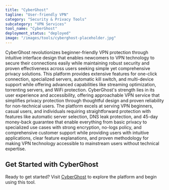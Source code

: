 ```yaml
---
title: "CyberGhost"
tagline: "User-friendly VPN"
category: "Security & Privacy Tools"
subcategory: "VPN Services"
tool_name: "CyberGhost"
deployment_status: "deployed"
image: "/images/tools/cyberghost-placeholder.jpg"
---
```

CyberGhost revolutionizes beginner-friendly VPN protection through intuitive interface design that enables newcomers to VPN technology to secure their connections easily while maintaining robust security and proven effectiveness across users seeking simple yet comprehensive privacy solutions. This platform provides extensive features for one-click connection, specialized servers, automatic kill switch, and multi-device support while offering advanced capabilities like streaming optimization, torrenting servers, and WiFi protection. CyberGhost's strength lies in its user experience and accessibility, offering approachable VPN service that simplifies privacy protection through thoughtful design and proven reliability for non-technical users. The platform excels at serving VPN beginners, casual users, and individuals requiring straightforward protection with features like automatic server selection, DNS leak protection, and 45-day money-back guarantee that enable everything from basic privacy to specialized use cases with strong encryption, no-logs policy, and comprehensive customer support while providing users with intuitive applications, clear feature explanations, and proven methodology for making VPN technology accessible to mainstream users without technical expertise.
## Get Started with CyberGhost

Ready to get started? Visit [CyberGhost](https://cyberghost.com) to explore the platform and begin using this tool.
